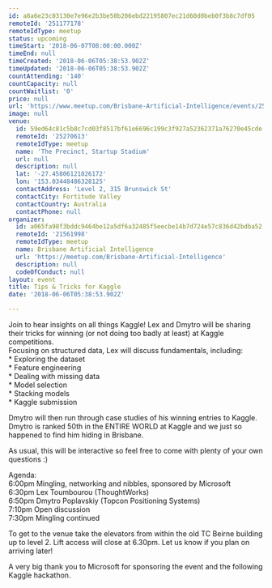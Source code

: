 ```yaml
---
id: a8a6e23c03130e7e96e2b3be50b206ebd22195807ec21d60d0beb0f3b8c7df05
remoteId: '251177178'
remoteIdType: meetup
status: upcoming
timeStart: '2018-06-07T08:00:00.000Z'
timeEnd: null
timeCreated: '2018-06-06T05:38:53.902Z'
timeUpdated: '2018-06-06T05:38:53.902Z'
countAttending: '140'
countCapacity: null
countWaitlist: '0'
price: null
url: 'https://www.meetup.com/Brisbane-Artificial-Intelligence/events/251177178/'
image: null
venue:
  id: 59ed64c81c5b8c7cd03f8517bf61e6696c199c3f927a52362371a76270e45cde
  remoteId: '25270613'
  remoteIdType: meetup
  name: 'The Precinct, Startup Stadium'
  url: null
  description: null
  lat: '-27.45806121826172'
  lon: '153.03448486328125'
  contactAddress: 'Level 2, 315 Brunswick St'
  contactCity: Fortitude Valley
  contactCountry: Australia
  contactPhone: null
organizer:
  id: a065fa98f3bddc9464be12a5df6a32485f5eecbe14b7d724e57c836d42bdba52
  remoteId: '21561998'
  remoteIdType: meetup
  name: Brisbane Artificial Intelligence
  url: 'https://meetup.com/Brisbane-Artificial-Intelligence'
  description: null
  codeOfConduct: null
layout: event
title: Tips & Tricks for Kaggle
date: '2018-06-06T05:38:53.902Z'

---
```

<p>Join to hear insights on all things Kaggle! Lex and Dmytro will be sharing their tricks for winning (or not doing too badly at least) at Kaggle competitions.<br/>Focusing on structured data, Lex will discuss fundamentals, including:<br/>* Exploring the dataset<br/>* Feature engineering<br/>* Dealing with missing data<br/>* Model selection<br/>* Stacking models<br/>* Kaggle submission</p> <p>Dmytro will then run through case studies of his winning entries to Kaggle. Dmytro is ranked 50th in the ENTIRE WORLD at Kaggle and we just so happened to find him hiding in Brisbane.</p> <p>As usual, this will be interactive so feel free to come with plenty of your own questions :)</p> <p>Agenda:<br/>6:00pm Mingling, networking and nibbles, sponsored by Microsoft<br/>6:30pm Lex Toumbourou (ThoughtWorks)<br/>6:50pm Dmytro Poplavskiy (Topcon Positioning Systems)<br/>7:10pm Open discussion<br/>7:30pm Mingling continued</p> <p>To get to the venue take the elevators from within the old TC Beirne building up to level 2. Lift access will close at 6.30pm. Let us know if you plan on arriving later!</p> <p>A very big thank you to Microsoft for sponsoring the event and the following Kaggle hackathon.</p>
